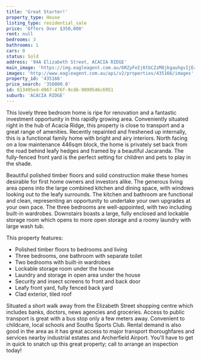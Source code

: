 ```yaml
---
title: 'Great Starter!'
property_type: House
listing_type: residential_sale
price: 'Offers Over $350,000'
rent: null
bedrooms: 3
bathrooms: 1
cars: 0
status: Sold
address: '94A Elizabeth Street, ACACIA RIDGE'
main_image: 'https://img.eagleagent.com.au/6RZyFeIj6tbCZzM8jkgauhgvIjE=/1280x854/smart/https://s3-us-west-2.amazonaws.com/eagleagent-orig/images/6821235/125642094-image-M.jpg'
images: 'http://www.eagleagent.com.au/api/v2/properties/435166/images'
property_id: '435166'
price_search: '350000.0'
id: 613495ed-d967-476f-9cd6-9099546c6951
suburb: 'ACACIA RIDGE'
---
```

This lovely three bedroom home is ripe for renovation and a fantastic investment opportunity in this rapidly growing area. Conveniently situated right in the hub of Acacia Ridge, this property is close to transport and a great range of amenities. Recently repainted and freshened up internally, this is a functional family home with bright and airy interiors. North facing on a low maintenance 446sqm block, the home is privately set back from the road behind leafy hedges and framed by a beautiful Jacaranda. The fully-fenced front yard is the perfect setting for children and pets to play in the shade.

Beautiful polished timber floors and solid construction make these homes desirable for first home owners and investors alike. The generous living area opens into the large combined kitchen and dining space, with windows looking out to the leafy surrounds. The kitchen and bathroom are functional and clean, representing an opportunity to undertake your own upgrades at your own pace. The three bedrooms are well-appointed, with two including built-in wardrobes. Downstairs boasts a large, fully enclosed and lockable storage room which opens to more open storage and a roomy laundry with large wash tub.

This property features:

*  Polished timber floors to bedrooms and living
*  Three bedrooms, one bathroom with separate toilet
*  Two bedrooms with built-in wardrobes
*  Lockable storage room under the house
*  Laundry and storage in open area under the house
*  Security and insect screens to front and back door
*  Leafy front yard, fully fenced back yard
*  Clad exterior, tiled roof

Situated a short walk away from the Elizabeth Street shopping centre which includes banks, doctors, news agencies and groceries. Access to public transport is great with a bus stop only a few meters away. Convenient to childcare, local schools and Souths Sports Club. Rental demand is also good in the area as it has great access to major transport thoroughfares and services nearby industrial estates and Archerfield Airport. You'll have to get in quick to snatch up this great property; call to arrange an inspection today!